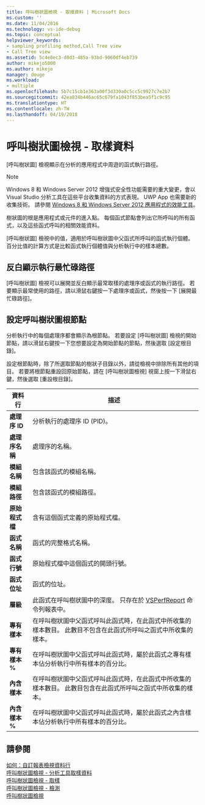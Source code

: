 ```yaml
---
title: 呼叫樹狀圖檢視 - 取樣資料 | Microsoft Docs
ms.custom: ''
ms.date: 11/04/2016
ms.technology: vs-ide-debug
ms.topic: conceptual
helpviewer_keywords:
- sampling profiling method,Call Tree view
- Call Tree view
ms.assetid: 5c4e8ec3-d0d3-485a-93bd-9060df4eb739
author: mikejo5000
ms.author: mikejo
manager: douge
ms.workload:
- multiple
ms.openlocfilehash: 5b7c15cb1e363a00f3d330a0c5cc5c9927c7e2b7
ms.sourcegitcommit: 42ea834b446ac65c679fa1043f853bea5f1c9c95
ms.translationtype: HT
ms.contentlocale: zh-TW
ms.lasthandoff: 04/19/2018
---
```

# <a name="call-tree-view---sampling-data"></a>呼叫樹狀圖檢視 - 取樣資料
[呼叫樹狀圖] 檢視顯示在分析的應用程式中周遊的函式執行路徑。  
  
> [!NOTE]
>  Windows 8 和 Windows Server 2012 增強式安全性功能需要的重大變更，會以 Visual Studio 分析工具在這些平台收集資料的方式表現。 UWP App 也需要新的收集技術。 請參閱 [Windows 8 和 Windows Server 2012 應用程式的效能工具](../profiling/performance-tools-on-windows-8-and-windows-server-2012-applications.md)。  
  
 樹狀圖的根是應用程式或元件的進入點。 每個函式節點會列出它所呼叫的所有函式，以及這些函式呼叫的相關效能資料。  
  
 [呼叫樹狀圖] 檢視中的值，適用於呼叫樹狀圖中父函式所呼叫的函式執行個體。 百分比值的計算方式是比較函式執行個體值與分析執行中的樣本總數。  
  
## <a name="highlighting-the-execution-hot-path"></a>反白顯示執行最忙碌路徑  
 [呼叫樹狀圖] 檢視可以展開並反白顯示最常取樣的處理序或函式的執行路徑。 若要顯示最常使用的路徑，請以滑鼠右鍵按一下處理序或函式，然後按一下 [展開最忙碌路徑]。  
  
## <a name="setting-the-call-tree-root-node"></a>設定呼叫樹狀圖根節點  
 分析執行中的每個處理序都會顯示為根節點。 若要設定 [呼叫樹狀圖] 檢視的開始節點，請以滑鼠右鍵按一下您想要設定為開始節點的節點，然後選取 [設定根目錄]。  
  
 設定根節點時，除了所選取節點的樹狀子目錄以外，請從檢視中排除所有其他的項目。 若要將根節點重設回原始節點，請在 [呼叫樹狀圖檢視] 視窗上按一下滑鼠右鍵，然後選取 [重設根目錄]。  
  
|資料行|描述|  
|------------|-----------------|  
|**處理序 ID**|分析執行的處理序 ID (PID)。|  
|**處理序名稱**|處理序的名稱。|  
|**模組名稱**|包含該函式的模組名稱。|  
|**模組路徑**|包含該函式的模組路徑。|  
|**原始程式檔**|含有這個函式定義的原始程式檔。|  
|**函式名稱**|函式的完整格式名稱。|  
|**函式行號**|原始程式檔中這個函式的開頭行號。|  
|**函式位址**|函式的位址。|  
|**層級**|此函式在呼叫樹狀圖中的深度。 只存在於 [VSPerfReport](../profiling/vsperfreport.md) 命令列報表中。|  
|**專有樣本**|在呼叫樹狀圖中父函式呼叫此函式時，在此函式中所收集的樣本數目。 此數目不包含在此函式所呼叫之函式中所收集的樣本。|  
|**專有樣本 %**|在呼叫樹狀圖中父函式呼叫此函式時，屬於此函式之專有樣本佔分析執行中所有樣本的百分比。|  
|**內含樣本**|在呼叫樹狀圖中父函式呼叫此函式時，在此函式中所收集的樣本數目。 此數目包含在此函式所呼叫之函式中所收集的樣本。|  
|**內含樣本 %**|在呼叫樹狀圖中父函式呼叫此函式時，屬於此函式之內含樣本佔分析執行中所有樣本的百分比。|  
  
## <a name="see-also"></a>請參閱  
 [如何：自訂報表檢視資料行](../profiling/how-to-customize-report-view-columns.md)   
 [呼叫樹狀圖檢視 - 分析工具取樣資料](../profiling/call-tree-view-sampling-data.md)   
 [呼叫樹狀圖檢視 - 取樣](../profiling/call-tree-view-dotnet-memory-sampling-data.md)   
 [呼叫樹狀圖檢視 - 檢測](../profiling/call-tree-view-dotnet-memory-instrumentation-data.md)   
 [呼叫樹狀圖檢視](../profiling/call-tree-view-instrumentation-data.md)